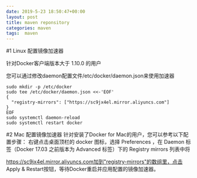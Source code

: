 ```yaml
---
date: 2019-5-23 18:50:47+00:00
layout: post
title: maven reponsitory 
categories: maven
tags:  maven
---
```


#1 Linux 配置镜像加速器

针对Docker客户端版本大于 1.10.0 的用户

您可以通过修改daemon配置文件/etc/docker/daemon.json来使用加速器

```
sudo mkdir -p /etc/docker
sudo tee /etc/docker/daemon.json <<-'EOF'
{
  "registry-mirrors": ["https://sc9jx4el.mirror.aliyuncs.com"]
}
EOF
sudo systemctl daemon-reload
sudo systemctl restart docker

```

#2 Mac 配置镜像加速器
针对安装了Docker for Mac的用户，您可以参考以下配置步骤：
右键点击桌面顶栏的 docker 图标，选择 Preferences ，在 Daemon 标签（Docker 17.03 之前版本为 Advanced 标签）下的 Registry mirrors 列表中将

https://sc9jx4el.mirror.aliyuncs.com加到"registry-mirrors"的数组里，点击 Apply & Restart按钮，等待Docker重启并应用配置的镜像加速器。
